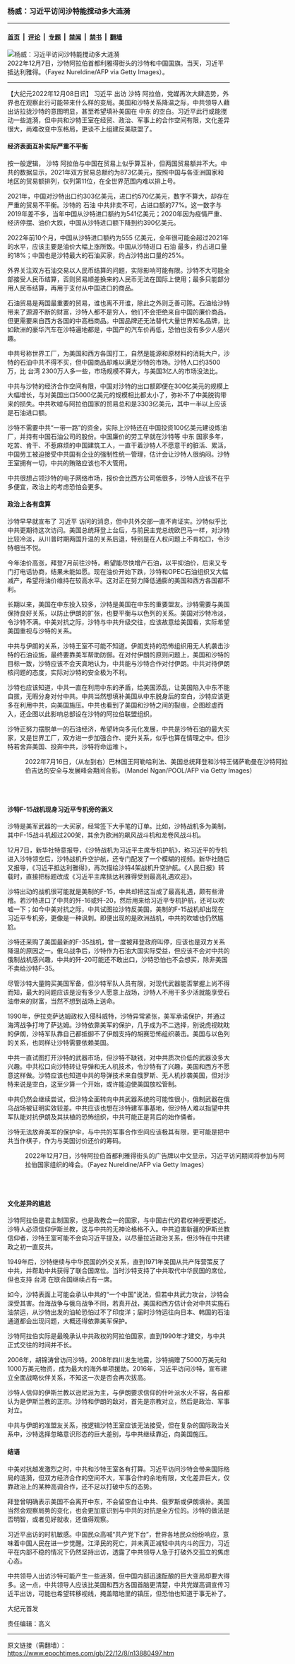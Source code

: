 ### 杨威：习近平访问沙特能搅动多大涟漪

---

#### [首页](../../../..?n13880497) &nbsp;|&nbsp; [评论](../../../../../epoch-comment?n13880497) &nbsp;|&nbsp; [专题](../../../../../epoch-special?n13880497) &nbsp;|&nbsp; [禁闻](../../../../../epoch-news?n13880497) &nbsp;|&nbsp; [禁书](../../../../../books?n13880497) &nbsp;|&nbsp; [翻墙](https://github.com/gfw-breaker/nogfw/blob/master/README.md?n13880497)


<div><img alt="杨威：习近平访问沙特能搅动多大涟漪" class="attachment-djy_600_400 size-djy_600_400 wp-post-image" src="https://i.epochtimes.com/assets/uploads/2022/12/id13880503-GettyImages-1245434274-600x400.jpg"/>
<div class="caption">
 2022年12月7日，沙特阿拉伯首都利雅得街头的沙特和中国国旗。当天，习近平抵达利雅得。（Fayez Nureldine/AFP via Getty Images）。
</div></div><hr/><div class="post_content" id="artbody" itemprop="articleBody">
 <!-- article content begin -->
 <p>
  【大纪元2022年12月08日讯】
  <ok href="https://www.epochtimes.com/gb/tag/%E4%B9%A0%E8%BF%91%E5%B9%B3.html">
   习近平
  </ok>
  出访
  <ok href="https://www.epochtimes.com/gb/tag/%E6%B2%99%E7%89%B9.html">
   沙特
  </ok>
  阿拉伯，党媒再次大肆造势，外界也在观察此行可能带来什么样的变局。美国和沙特关系降温之际，中共领导人藉出访拉拢沙特的意图明显，甚至希望填补美国在
  <ok href="https://www.epochtimes.com/gb/tag/%E4%B8%AD%E4%B8%9C.html">
   中东
  </ok>
  的空白。习近平此行或能搅动一些涟漪，但中共和沙特王室在经贸、政治、军事上的合作空间有限，文化差异很大，尚难改变中东格局，更谈不上组建反美联盟了。
 </p>
 <h4>
  经济表面互补实际严重不平衡
 </h4>
 <p>
  按一般逻辑，
  <ok href="https://www.epochtimes.com/gb/tag/%E6%B2%99%E7%89%B9.html">
   沙特
  </ok>
  阿拉伯与中国在贸易上似乎算互补，但两国贸易额并不大。中共的数据显示，2021年双方贸易总额约为873亿美元，按照中国与各亚洲国家和地区的贸易额排列，仅列第11位，在全世界范围内难以排上号。
 </p>
 <p>
  2021年，中国对沙特出口约303亿美元，进口约570亿美元，数字不算大，却存在严重的贸易不平衡。沙特的
  <ok href="https://www.epochtimes.com/gb/tag/%E7%9F%B3%E6%B2%B9.html">
   石油
  </ok>
  中共非卖不可，占进口额的77%。这一数字与2019年差不多，当年中国从沙特进口额约为541亿美元；2020年因为疫情严重、经济停摆、油价大跌，中国从沙特进口额下降到约390亿美元。
 </p>
 <p>
  2022年前10个月，中国从沙特进口额约为555 亿美元，全年很可能会超过2021年的水平，应该主要是油价大幅上涨所致。中国从沙特进口
  <ok href="https://www.epochtimes.com/gb/tag/%E7%9F%B3%E6%B2%B9.html">
   石油
  </ok>
  最多，约占进口量的18%；中国也是沙特最大的石油买家，约占沙特出口量的25%。
 </p>
 <p>
  外界关注双方石油交易以人民币结算的问题，实际影响可能有限。沙特不大可能全部接受人民币结算，否则贸易顺差换来的人民币无法在国际上使用；最多只能部分用人民币结算，再用于支付从中国进口的商品。
 </p>
 <p>
  石油贸易是两国最重要的贸易，谁也离不开谁，除此之外则乏善可陈。石油给沙特带来了源源不断的财富，沙特人都不是穷人，他们不会拒绝来自中国的廉价商品，但更需要来自西方各国的中高档商品。中国品牌还无法替代大量世界知名品牌，比如欧洲的豪华汽车在沙特遍地都是，中国产的汽车价再低，恐怕也没有多少人感兴趣。
 </p>
 <p>
  中共号称世界工厂，为美国和西方各国打工，自然是能源和原材料的消耗大户，沙特的石油中共不得不买，但中国商品却难以满足沙特的市场。沙特人口约3500万，比
  <ok href="https://www.epochtimes.com/gb/tag/%E5%8F%B0%E6%B9%BE.html">
   台湾
  </ok>
  2300万人多一些，市场规模不算大，与美国3亿人的市场没法比。
 </p>
 <p>
  中共与沙特的经济合作空间有限，中国对沙特的出口额即便在300亿美元的规模上大幅增长，与对美国出口5000亿美元的规模相比都太小了，弥补不了中美脱钩带来的损失。中共吹嘘与阿拉伯国家的贸易总和是3303亿美元，其中一半以上应该是石油进口额。
 </p>
 <p>
  沙特不需要中共“一带一路”的资金，实际上沙特还在中国投资100亿美元建设炼油厂，并持有中国石油公司的股份。中国廉价的劳工早就在沙特等
  <ok href="https://www.epochtimes.com/gb/tag/%E4%B8%AD%E4%B8%9C.html">
   中东
  </ok>
  国家多年，吃苦、肯干、不惹麻烦的中国建筑工人，一直干着沙特人不愿意干的脏活、累活，中国劳工被迫接受中共国有企业的强制性统一管理，估计会让沙特人很纳闷。沙特王室拥有一切，中共的贿赂应该也不大管用。
 </p>
 <p>
  中共很想占领沙特的电子网络市场，报价会比西方公司低很多，沙特人应该不在乎多便宜，政治上的考虑恐怕会更多。
 </p>
 <h4>
  政治上各有盘算
 </h4>
 <p>
  沙特早早就宣布了
  <ok href="https://www.epochtimes.com/gb/tag/%E4%B9%A0%E8%BF%91%E5%B9%B3.html">
   习近平
  </ok>
  访问的消息，但中共外交部一直不肯证实。沙特似乎比中共更期待这次访问。美国总统拜登上台后，与前民主党总统欧巴马一样，对沙特比较冷淡，从川普时期两国升温的关系后退，特别是在人权问题上不肯松口，令沙特相当不悦。
 </p>
 <p>
  今年油价高涨，拜登7月前往沙特，希望能尽快增产石油，以平抑油价，后来又专门打电话协商，结果未能如愿。现在油价开始下跌，沙特和OPEC石油组织又大幅减产，希望将油价维持在较高水平。这对正在努力降低通膨的美国和西方各国都不利。
 </p>
 <p>
  长期以来，美国在中东投入较多，沙特是美国在中东的重要盟友。沙特需要与美国保持良好关系，以防止伊朗的扩张，也要平衡与以色列的关系。美国对沙特冷淡，令沙特不满。中美对抗之际，沙特与中共升级交往，应该故意给美国看，实际希望美国重视与沙特的关系。
 </p>
 <p>
  中共与伊朗的关系，沙特王室不可能不知道。伊朗支持的恐怖组织用无人机袭击沙特的石油设施，最终要靠美军帮助防御。在对付伊朗的原则问题上，美国和沙特的目标一致，沙特应该不会天真地认为，中共能与沙特合作对付伊朗。中共对待伊朗核问题的态度，实际对沙特的安全极为不利。
 </p>
 <p>
  沙特也应该知道，中共一直在利用中东的矛盾，给美国添乱，让美国陷入中东不能自拔，无暇分身对付中共。中共当然想填补美国从中东脱身后的空白，沙特应该更多在利用中共，向美国施压。中共也看到了美国和沙特之间的裂痕，企图趁虚而入，还企图以此影响总部设在沙特的阿拉伯联盟组织。
 </p>
 <p>
  沙特正努力摆脱单一的石油经济，希望转向多元化发展，中共是沙特石油的最大买家，又是世界工厂，双方进一步加强合作、提升关系，似乎也算在情理之中。但沙特若舍弃美国、投奔中共，沙特将命运难卜。
 </p>
 <figure aria-describedby="caption-attachment-13880506" class="wp-caption aligncenter" id="attachment_13880506" style="width: 600px">
  <ok href="https://i.epochtimes.com/assets/uploads/2022/12/id13880506-GettyImages-1241933060.jpg" target="_blank">
   <img alt="" class="size-large wp-image-13880506" src="https://i.epochtimes.com/assets/uploads/2022/12/id13880506-GettyImages-1241933060-600x408.jpg"/>
  </ok>
  <br/><figcaption class="wp-caption-text" id="caption-attachment-13880506">
   2022年7月16日，（从左到右）巴林国王阿勒哈利法、美国总统拜登和沙特王储萨勒曼在沙特阿拉伯吉达的安全与发展峰会期间合影。（Mandel Ngan/POOL/AFP via Getty Images）
  </figcaption><br/>
 </figure><br/>
 <h4>
  沙特F-15战机现身习近平专机旁的涵义
 </h4>
 <p>
  沙特是美军武器的一大买家，经常签下大手笔的订单。比如，沙特战机多为美制，其中F-15战斗机超过200架，其余为欧洲的飙风战斗机和龙卷风战斗机。
 </p>
 <p>
  12月7日，新华社特意报导，《沙特战机为习近平主席专机护航》，称习近平的专机进入沙特领空后，沙特战机升空护航，还专门配发了一个模糊的视频。新华社随后又报导，《习近平抵达利雅得》，再次描绘沙特4架战机升空护航。《人民日报》转载时，直接把标题改成《习近平主席抵达利雅得受到最高礼遇欢迎》。
 </p>
 <p>
  沙特出动的战机很可能就是美制的F-15，中共却把这当成了最高礼遇，颇有些滑稽。若沙特进口了中共的歼-16或歼-20，然后用来给习近平专机护航，还可以吹嘘一下；如今中美对抗之际，中共试图拉沙特反美国，美制的F-15战机却出现在习近平专机旁，更像是一种讽刺。即便出现的是欧洲战机，中共的吹嘘也仍然尴尬。
 </p>
 <p>
  沙特还采购了美国最新的F-35战机，曾一度被拜登政府叫停，应该也是双方关系降温的原因之一。俄乌战争后，沙特作为石油大国实际受益，但应该不会对中共的俄制战机感兴趣，中共的歼-20可能还不敢出口，沙特恐怕也不会想买，除非美国不卖给沙特F-35。
 </p>
 <p>
  尽管沙特大量购买美国军备，但沙特军队人员有限，对现代武器能否掌握上尚不得而知，最大的问题应该是没有多少人愿意上战场，沙特人不用干多少活就能享受石油带来的财富，当然不想到战场上送命。
 </p>
 <p>
  1990年，伊拉克萨达姆政权入侵科威特，沙特异常紧张，美军承诺保护，并通过海湾战争打垮了萨达姆。沙特依靠美军的保护，几乎成为不二选择，别说虎视眈眈的伊朗，沙特军队靠自己都抵御不了伊朗支持的胡赛恐怖组织袭击。美国与以色列的关系，也同样让沙特需要依赖美国。
 </p>
 <p>
  中共一直试图打开沙特的武器市场，但沙特不缺钱，对中共质次价低的武器没多大兴趣。中共松口向沙特转让导弹和无人机技术，令沙特有了兴趣，美国和西方不愿意这样做。沙特应该也知道中共的导弹技术来自俄罗斯、无人机抄袭美国，但对沙特来说是空白，这至少算一个开始，或许能迫使美国放松管制。
 </p>
 <p>
  中共仍然会继续尝试，但沙特全面转向中共武器系统的可能性很小，俄制武器在俄乌战场被证明实效较差。中共应该也想在沙特建军事基地，但沙特人难以指望中共军队能对抗伊朗及其扶植的恐怖组织，中共可能正是背后的始作俑者。
 </p>
 <p>
  沙特无法放弃美军的保护伞，与中共的军事合作空间应该极其有限，更可能是把中共当作棋子，作为与美国讨价还价的筹码。
 </p>
 <figure aria-describedby="caption-attachment-13880507" class="wp-caption aligncenter" id="attachment_13880507" style="width: 600px">
  <ok href="https://i.epochtimes.com/assets/uploads/2022/12/id13880507-GettyImages-1245434580.jpg" target="_blank">
   <img alt="" class="size-large wp-image-13880507" src="https://i.epochtimes.com/assets/uploads/2022/12/id13880507-GettyImages-1245434580-600x400.jpg"/>
  </ok>
  <br/><figcaption class="wp-caption-text" id="caption-attachment-13880507">
   2022年12月7日，沙特阿拉伯首都利雅得街头的广告牌以中文显示，习近平访问期间将参加与阿拉伯国家组织的峰会。（Fayez Nureldine/AFP via Getty Images）
  </figcaption><br/>
 </figure><br/>
 <h4>
  文化差异的尴尬
 </h4>
 <p>
  沙特阿拉伯是君主制国家，也是政教合一的国家，与中国古代的君权神授更接近。沙特人必须信仰伊斯兰教，这与中共的无神论格格不入。中共迫害新疆的伊斯兰教信仰者，沙特王室可能不会向习近平提及，以尽量拉近政治关系，但沙特在中共建政之初一直反共。
 </p>
 <p>
  1949年后，沙特继续与中华民国的外交关系，直到1971年美国从共产阵营策反了中共，并帮助中共获得了联合国席位。当时沙特支持了中共取代中华民国的席位，但也支持
  <ok href="https://www.epochtimes.com/gb/tag/%E5%8F%B0%E6%B9%BE.html">
   台湾
  </ok>
  在联合国继续占有一席。
 </p>
 <p>
  如今，沙特表面上可能会承认中共的“一个中国”说法，但若中共武力攻台，沙特会深受其害。台海战争与俄乌战争不同，若真开战，美国和西方估计会对中共实施石油禁运，从沙特出发的油轮恐怕过不了印度洋；届时沙特运往向日本、韩国的石油通道都会出现问题，大概还得依靠美军保护。
 </p>
 <p>
  沙特阿拉伯实际是最晚承认中共政权的阿拉伯国家，直到1990年才建交，与中共正式交往的时间并不长。
 </p>
 <p>
  2006年，胡锦涛曾访问沙特。2008年四川发生地震，沙特捐赠了5000万美元和1000万美元物资，成为最大的海外单项援助。2016年，习近平访问沙特，宣布建立全面战略伙伴关系，不知这一次是否会再次拔高。
 </p>
 <p>
  沙特人信仰的伊斯兰教以逊尼派为主，与伊朗要求信仰的什叶派水火不容，各自都认为是伊斯兰教的正宗。沙特和伊朗的敌对，首先是宗教对立，然后是政治、军事对立。
 </p>
 <p>
  中共与伊朗的准盟友关系，按逻辑沙特王室应该无法接受，但在复杂的国际政治关系中，沙特选择忽略意识形态的巨大差别，与中共继续靠近，向美国施压。
 </p>
 <h4>
  结语
 </h4>
 <p>
  中美对抗越发激烈之时，中共和沙特王室各有打算。习近平访问沙特会带来国际格局的涟漪，但双方经济合作的空间不大，军事合作的余地有限，文化差异巨大，仅靠政治上的某种高调合作，还不足以打破中东的态势。
 </p>
 <p>
  拜登曾明确表示美国不会离开中东，不会留空白让中共、俄罗斯或伊朗填补。美国当然会观察局势的变化，也会更加意识到与中共的对抗是全方位的。沙特的做法是否明智，或者见好就收，还值得观察。
 </p>
 <p>
  习近平出访的时机敏感。中国民众高喊“共产党下台”，世界各地民众纷纷响应，意味着中国人民在进一步觉醒。江泽民的死亡，并未真正减轻中共内斗的压力，习近平在内部不稳的情况下仍然坚持出访，透露了中共领导人急于打破外交孤立的焦虑心态。
 </p>
 <p>
  中共领导人出访沙特可能产生一些涟漪，但中国内部迅速酝酿的巨大变局却要大得多。这一点，中共领导人应该比美国和西方各国首脑更清楚，中共党媒高调宣传习近平出访，可能也希望转移视线，掩盖暗地里的镇压，但恐怕也知道于事无补了。
 </p>
 <p>
  大纪元首发
 </p>
 <p>
  责任编辑：高义
 </p>
 <!-- article content end -->
 <div id="below_article_ad">
 </div>
</div>


---

原文链接（需翻墙）：https://www.epochtimes.com/gb/22/12/8/n13880497.htm
